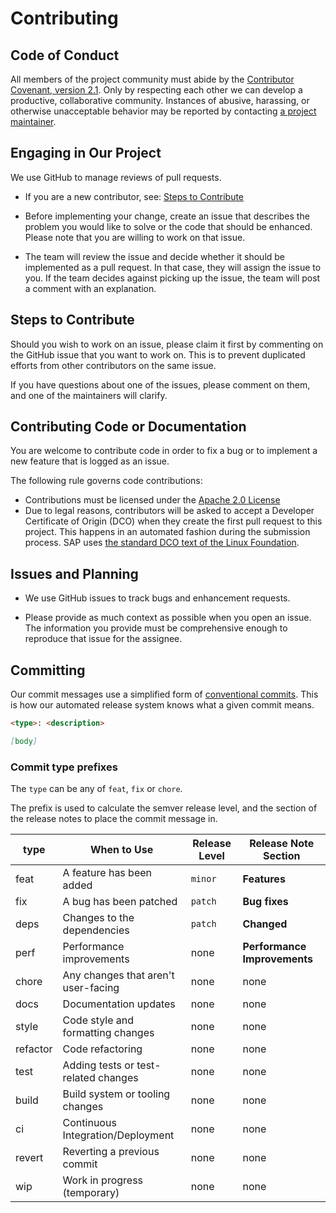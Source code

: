 # Contributing

## Code of Conduct

All members of the project community must abide by the [Contributor Covenant, version 2.1](CODE_OF_CONDUCT.md).
Only by respecting each other we can develop a productive, collaborative community.
Instances of abusive, harassing, or otherwise unacceptable behavior may be reported by contacting [a project maintainer](.reuse/dep5).

## Engaging in Our Project

We use GitHub to manage reviews of pull requests.

* If you are a new contributor, see: [Steps to Contribute](#steps-to-contribute)

* Before implementing your change, create an issue that describes the problem you would like to solve or the code that should be enhanced. Please note that you are willing to work on that issue.

* The team will review the issue and decide whether it should be implemented as a pull request. In that case, they will assign the issue to you. If the team decides against picking up the issue, the team will post a comment with an explanation.

## Steps to Contribute

Should you wish to work on an issue, please claim it first by commenting on the GitHub issue that you want to work on. This is to prevent duplicated efforts from other contributors on the same issue.

If you have questions about one of the issues, please comment on them, and one of the maintainers will clarify.

## Contributing Code or Documentation

You are welcome to contribute code in order to fix a bug or to implement a new feature that is logged as an issue.

The following rule governs code contributions:

* Contributions must be licensed under the [Apache 2.0 License](./LICENSE)
* Due to legal reasons, contributors will be asked to accept a Developer Certificate of Origin (DCO) when they create the first pull request to this project. This happens in an automated fashion during the submission process. SAP uses [the standard DCO text of the Linux Foundation](https://developercertificate.org/).

## Issues and Planning

* We use GitHub issues to track bugs and enhancement requests.

* Please provide as much context as possible when you open an issue. The information you provide must be comprehensive enough to reproduce that issue for the assignee.

## Committing

Our commit messages use a simplified form of [conventional commits](https://www.conventionalcommits.org/en/v1.0.0/). This is how our automated release system knows what a given commit means.

```md
<type>: <description>

[body]
```

### Commit type prefixes

The `type` can be any of `feat`, `fix` or `chore`.

The prefix is used to calculate the semver release level, and the section of the release notes to place the commit message in.

| **type**   | When to Use                          | Release Level | Release Note Section  |
| ---------- | ----------------------------------- | ------------- | --------------------   |
| feat       | A feature has been added            | `minor`       | **Features**           |
| fix        | A bug has been patched              | `patch`       | **Bug fixes**          |
| deps        | Changes to the dependencies          | `patch`       | **Changed**          |
| perf       | Performance improvements            | none          | **Performance Improvements**   |
| chore      | Any changes that aren't user-facing | none          | none                   |
| docs       | Documentation updates               | none          | none                   |
| style      | Code style and formatting changes   | none          | none                   |
| refactor   | Code refactoring                    | none          | none                   |                |
| test       | Adding tests or test-related changes| none          | none                   |
| build      | Build system or tooling changes     | none          | none                   |
| ci         | Continuous Integration/Deployment    | none          | none                   |
| revert     | Reverting a previous commit          | none          | none                   |
| wip        | Work in progress (temporary)        | none          | none                   |
